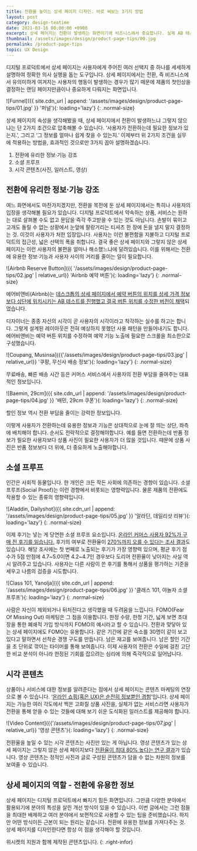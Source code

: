 ```yaml
---
title: 전환율 높이는 상세 페이지 디자인. 바로 써보는 3가지 방법
layout: post
category: design-teatime
date: 2021-03-16 00:00:00 +0900
excerpt: 상세 페이지는 전환이 발생하는 화면이기에 비즈니스에서 중요합니다. 실제 AB 테스트 사례(Airbnb) 함께 개선 방법 3가지를 알려드립니다.
thumbnail: /assets/images/design/product-page-tips/00.jpg
permalink: /product-page-tips
topic: UX Design
---
```


디지털 프로덕트에서 상세 페이지는 사용자에게 주어진 여러 선택지 중 하나를 세세하게 설명하여 정확한 의사 실행을 돕는 도구입니다. 상세 페이지에서는 전환, 즉 비즈니스에서 유의미하게 여겨지는 사용자의 행동이 발생하는 경우가 많기 때문에 제품의 첫인상을 결정하는 랜딩 페이지만큼이나 중요하게 다뤄지는 화면입니다.

![Funnel]({{ site.cdn_url | append: '/assets/images/design/product-page-tips/01.jpg' }} '퍼널'){: loading='lazy'}
{: .normal-size}

상세 페이지의 속성을 생각해봤을 때, 상세 페이지에서 전환이 발생하느냐 그렇지 않으냐는 단 2가지 조건으로 압축해볼 수 있습니다. ‘사용자가 전환하는데 필요한 정보가 있는지.’, 그리고 ‘그 정보를 얼마나 쉽게 찾을 수 있는지.’ 이제부터 위 2가지 조건을 실무에 적용하는 방법을, 효과적인 것으로만 3가지 꼽아 설명하겠습니다.

1. 전환에 유리한 정보·기능 강조
2. 소셜 프루프
3. 시각 콘텐츠(사진, 일러스트, 영상)

## 전환에 유리한 정보·기능 강조

여느 화면에서도 마찬가지겠지만, 전환을 목전에 둔 상세 페이지에서는 특히나 사용자의 입장을 생각해볼 필요가 있습니다. 디지털 프로덕트에서 약속하는 상품, 서비스는 원하는 대로 살펴볼 수도 없고 문답을 즉각 주고받을 수 있는 것도 아닙니다. 손발이 묶이고 고개도 돌릴 수 없는 상황에서 눈앞에 팔랑거리는 티셔츠 한 장에 돈을 낼지 말지 결정하는 것. 이것이 사용자가 처한 입장입니다. 사용자는 이런 불편함을 지불하고 디지털 프로덕트의 접근성, 넓은 선택의 폭을 취합니다. 결국 좋은 상세 페이지와 그렇지 않은 상세 페이지는 이런 사용자의 불편을 얼마나 해소했느냐에 달려있습니다. 이를 위해서는 전환에 유용한 정보·기능과 사용자 사이의 거리를 줄이는 일이 필요합니다.

![Airbnb Reserve Button]({{ '/assets/images/design/product-page-tips/02.jpg' | relative_url}} 'Airbnb 예약 버튼'){: loading='lazy'}
{: .normal-size}

에어비앤비(Airbnb)는 <a title='Airbnb Reserve Button AB Test' href='https://goodui.org/leaks/airbnb-a-b-tests-and-discovers-that-a-higher-button-position-is-better/' target='_blank'>데스크톱의 상세 페이지에서 예약 버튼의 위치를 상세 가격 정보보다 상단에 위치시키는 AB 테스트를 진행했고 결국 버튼 위치를 수정한 버전이 채택</a>되었습니다.

디자이너는 종종 자신의 시각이 곧 사용자의 시각이라고 착각하는 실수를 하고는 합니다. 그렇게 설계된 레이아웃은 전혀 예상하지 못했던 사용 패턴을 만들어내기도 합니다. 에어비앤비는 예약 버튼 위치를 수정하여 예약 기능 노출에 필요한 스크롤을 최소한으로 구성했습니다.

![Coupang, Musinsa]({{'/assets/images/design/product-page-tips/03.jpg' | relative_url}} '쿠팡, 무신사 배송 정보'){: loading='lazy'}
{: .normal-size}

무료배송, 빠른 배송 시간 등은 커머스 서비스에서 사용자의 전환 부담을 줄여주는 대표적인 정보입니다.

![Baemin, 29cm]({{ site.cdn_url | append: '/assets/images/design/product-page-tips/04.jpg' }} '배민, 29cm 쿠폰'){: loading='lazy'}
{: .normal-size}

할인 정보 역시 전환 부담을 줄이는 강력한 정보입니다.

이렇게 사용자가 전환하는데 유용한 정보과 기능은 상대적으로 눈에 잘 띄는 상단, 좌측에 배치해야 합니다. 순서도 전략적으로 결정해야합니다. 예를 들면 전환하는데 반품 정보가 필요한 사용자보다 상품 사진이 필요한 사용자가 더 많을 것입니다. 때문에 상품 사진은 반품 정보보다 더 위에, 더 중요하게 노출해야합니다.

## 소셜 프루프

인간은 사회적 동물입니다. 한 개인은 크든 작든 사회에 의존하는 경향이 있습니다. 소셜 프루프(Social Proof)는 이런 경향에서 비롯되는 영향력입니다. 물론 제품의 전환에도 작용할 수 있는 종류의 영향력입니다.

![Aladdin, Dailyshot]({{ site.cdn_url | append: '/assets/images/design/product-page-tips/05.jpg' }} '알라딘, 데일리샷 리뷰'){: loading='lazy'}
{: .normal-size}

이제 후기는 넣는 게 당연한 소셜 프루프 요소입니다. <a title='bizrate insights, 2019' href='https://bizrateinsights.com/resources/shopper-survey-report-the-impact-reviews-have-on-consumers-purchase-decisions/' target='_blank'>온라인 커머스 사용자 92%가 구매 전 후기를 읽습니다.</a> 후기의 여부로 전환율이 <a title='Northwestern University Spiegel Research Center, 2017' href='https://spiegel.medill.northwestern.edu/_pdf/Spiegel_Online%20Review_eBook_Jun2017_Pv2.pdf' target='_blank'>270%까지 오를 수 있다는 조사 결과</a>도 있습니다. 해당 조사에는 첫 번째로 노출되는 후기가 가장 영향력 있으며, 평균 후기 점수가 5점 만점에 4.7~5.0이면 4.2~4.7인 경우보다 도리어 전환율이 낮아지는 사실 역시 알려주고 있습니다. 사용자는 다른 사람이 쓴 후기를 통해서 상품을 평가하는 기준을 세우고 나름의 검증을 시도합니다.

![Class 101, Yanolja]({{ site.cdn_url | append: '/assets/images/design/product-page-tips/06.jpg' }} '클래스 101, 야놀자 소셜 프루프'){: loading='lazy'}
{: .normal-size}

사람은 자신이 제외되거나 뒤처진다고 생각했을 때 두려움을 느낍니다. FOMO(Fear Of Missing Out) 마케팅은 그 점을 이용합니다. 한정 수량, 한정 기간, 넓게 보면 초대장을 통한 폐쇄적 가입 방식까지 FOMO의 예시라고 할 수 있습니다. 전환과 맞닿아 있는 상세 페이지에도 FOMO는 유용합니다. 같은 기간에 같은 숙소를 30명이 같이 보고 있다고 말하면서 선착순 경쟁 구도를 만듭니다. 남은 재고를 보여줍니다. 남은 할인 기간을 초 단위로 깎이는 타이머를 통해 보여줍니다. 이제 사용자의 전환은 수일에 걸친 고단한 비교 분석이 아니라 한정된 기회를 잡으려는 심리에 의해 즉각적으로 일어납니다.

## 시각 콘텐츠

상품이나 서비스에 대한 정보를 알려준다는 점에서 상세 페이지는 콘텐츠 마케팅의 연장으로 볼 수 있습니다. ‘<a title='Nielsen Norman Group, 2011' href='https://www.nngroup.com/articles/ecommerce-improvements/' target='_blank'>온라인 쇼핑(혹은 UX)은 순전히 정보뿐인 경험</a>’입니다. 상세 페이지는 가능한 여러 각도에서 찍은 고화질 상품 사진을, 실체가 없는 서비스라면 사용자가 전환을 통해 얻을 수 있는 것들에 대해 보기 쉬운 도식화된 일러스트를 제공해야 합니다.

![Video Content]({{'/assets/images/design/product-page-tips/07.jpg' | relative_url}} '영상 콘텐츠'){: loading='lazy'}
{: .normal-size}

전환율을 높일 수 있는 시각 콘텐츠는 사진만 있는 게 아닙니다. 영상 콘텐츠가 있는 상세 페이지는 그렇지 않은 상세 페이지보다 <a title='invesp, 2018' href='https://www.invespcro.com/blog/e-commerce-product-videos/' target='_blank'>전환율이 최대 80% 높다는 연구 결과</a>가 있습니다. 영상 콘텐츠는 정적인 사진과 글로 구성된 콘텐츠가 담을 수 없는 차원의 정보를 보여줄 수 있습니다.

## 상세 페이지의 역할 - 전환에 유용한 정보

상세 페이지는 디지털 프로덕트에서 빠지기 힘든 화면입니다. 그만큼 다양한 분야에서 활용되기에 분야의 특성을 살린 개선 방식이 있을 수 있습니다. 이번 글에서는 그런 점들을 최대한 배제하고 여러 분야에서 보편적으로 사용할 수 있는 팁을 준비했습니다. 하지만 어떤 방식이든 근본이 되는 원리는 같습니다. 전환에 유용한 정보를 가져다주는 것. 상세 페이지를 디자인한다면 항상 이 점을 생각해야 할 것입니다.

위시켓의 지원과 함께 제작된 콘텐츠입니다.
{: .right-infor}